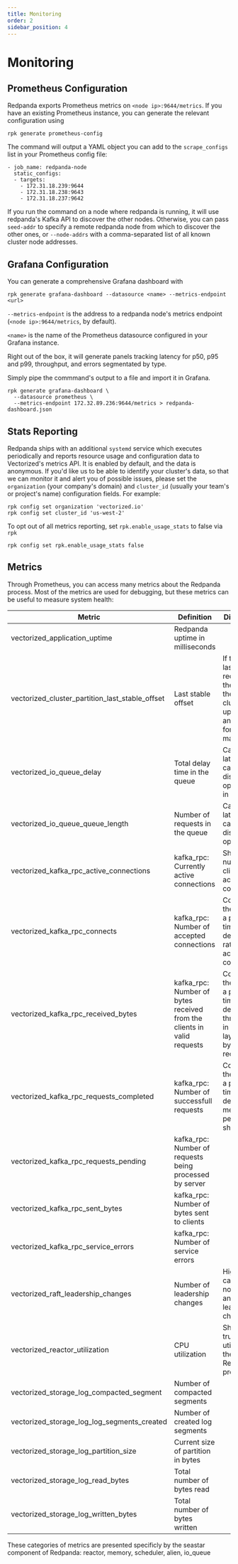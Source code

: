```yaml
---
title: Monitoring
order: 2
sidebar_position: 4
---
```

# Monitoring

## Prometheus Configuration

Redpanda exports Prometheus metrics on `<node ip>:9644/metrics`. If you have an
existing Prometheus instance, you can generate the relevant configuration using

```
rpk generate prometheus-config
```

The command will output a YAML object you can add to the `scrape_configs` list
in your Prometheus config file:

```
- job_name: redpanda-node
  static_configs:
  - targets:
    - 172.31.18.239:9644
    - 172.31.18.238:9643
    - 172.31.18.237:9642
```

If you run the command on a node where redpanda is running, it will use
redpanda's Kafka API to discover the other nodes. Otherwise, you can pass
`seed-addr` to specify a remote redpanda node from which to discover the other
ones, or `--node-addrs` with a comma-separated list of all known cluster node
addresses.

## Grafana Configuration

You can generate a comprehensive Grafana dashboard with
```
rpk generate grafana-dashboard --datasource <name> --metrics-endpoint <url>
```

`--metrics-endpoint` is the address to a redpanda node's metrics endpoint
(`<node ip>:9644/metrics`, by default).

`<name>` is the name of the Prometheus datasource configured in your
Grafana instance.

Right out of the box, it will generate panels tracking latency for p50, p95 and
p99, throughput, and errors segmentated by type.

Simply pipe the commmand's output to a file and import it in Grafana.

```
rpk generate grafana-dashboard \
  --datasource prometheus \
  --metrics-endpoint 172.32.89.236:9644/metrics > redpanda-dashboard.json
```

## Stats Reporting

Redpanda ships with an additional `systemd` service which executes periodically
and reports resource usage and configuration data to Vectorized's metrics API.
It is enabled by default, and the data is anonymous. If you'd like us to be able
to identify your cluster's data, so that we can monitor it and alert you of
possible issues, please set the `organization` (your company's domain) and
`cluster_id` (usually your team's or project's name) configuration fields. For
example:

```
rpk config set organization 'vectorized.io'
rpk config set cluster_id 'us-west-2'
```

To opt out of all metrics reporting, set `rpk.enable_usage_stats` to false via
`rpk`

```
rpk config set rpk.enable_usage_stats false
```

## Metrics

Through Prometheus, you can access many metrics about the Redpanda process.
Most of the metrics are used for debugging, but these metrics can be useful to measure system health:

| Metric | Definition | Diagnostics |
| --- | --- | --- |
| vectorized_application_uptime | Redpanda uptime in milliseconds |  |
| vectorized_cluster_partition_last_stable_offset | Last stable offset | If this is the last record received by the cluster, then the cluster is up-to-date and ready for maintenance |
| vectorized_io_queue_delay | Total delay time in the queue | Can indicate latency caused by disk operations in seconds |
| vectorized_io_queue_queue_length | Number of requests in the queue | Can indicate latency caused by disk operations |
| vectorized_kafka_rpc_active_connections | kafka_rpc: Currently active connections | Shows the number of clients actively connected |
| vectorized_kafka_rpc_connects | kafka_rpc: Number of accepted connections | Compare to the value at a previous time to derive the rate of accepted connections |
| vectorized_kafka_rpc_received_bytes | kafka_rpc: Number of bytes received from the clients in valid requests | Compare to the value at a previous time to derive the throughput in kafka layer in bytes/sec received |
| vectorized_kafka_rpc_requests_completed | kafka_rpc: Number of successfull requests | Compare to the value at a previous time to derive the messages per sec per shard |
| vectorized_kafka_rpc_requests_pending | kafka_rpc: Number of requests being processed by server |  |
| vectorized_kafka_rpc_sent_bytes | kafka_rpc: Number of bytes sent to clients |  |
| vectorized_kafka_rpc_service_errors | kafka_rpc: Number of service errors |  |
| vectorized_raft_leadership_changes | Number of leadership changes | High value can indicate nodes failing and causing leadership changes |
| vectorized_reactor_utilization | CPU utilization | Shows the true utilization of the CPU by Redpanda process |
| vectorized_storage_log_compacted_segment | Number of compacted segments |  |
| vectorized_storage_log_log_segments_created | Number of created log segments |  |
| vectorized_storage_log_partition_size | Current size of partition in bytes |  |
| vectorized_storage_log_read_bytes | Total number of bytes read |  |
| vectorized_storage_log_written_bytes | Total number of bytes written |  |

These categories of metrics are presented specificly by the seastar component of Redpanda: reactor, memory, scheduler, alien, io_queue